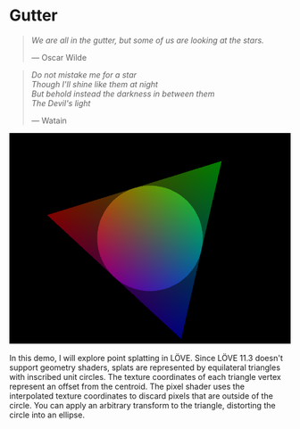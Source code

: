 # Gutter

> *We are all in the gutter, but some of us are looking at the stars.*
>
> &mdash; Oscar Wilde

> *Do not mistake me for a star  
> Though I'll shine like them at night  
> But behold instead the darkness in between them  
> The Devil's light*
>
> &mdash; Watain

![Spinning triangle of death](screenshot-2020-07-02-15-07-32.png)

In this demo, I will explore point splatting in LÖVE. Since LÖVE 11.3 doesn't support geometry shaders, splats are represented by equilateral triangles with inscribed unit circles. The texture coordinates of each triangle vertex represent an offset from the centroid. The pixel shader uses the interpolated texture coordinates to discard pixels that are outside of the circle. You can apply an arbitrary transform to the triangle, distorting the circle into an ellipse.
